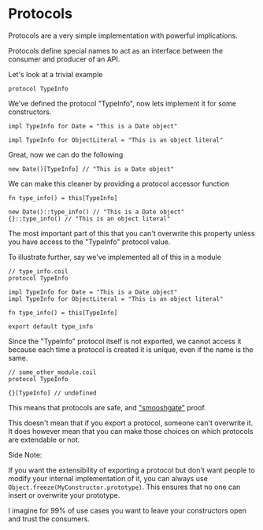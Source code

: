 # Protocols

Protocols are a very simple implementation with powerful implications.

Protocols define special names to act as an interface between the consumer and producer of an API.

Let's look at a trivial example

```
protocol TypeInfo
```

We've defined the protocol "TypeInfo", now lets implement it for some constructors.

```
impl TypeInfo for Date = "This is a Date object"

impl TypeInfo for ObjectLiteral = "This is an object literal"
```

Great, now we can do the following

```
new Date()[TypeInfo] // "This is a Date object"
```

We can make this cleaner by providing a protocol accessor function

```
fn type_info() = this[TypeInfo]

new Date()::type_info() // "This is a Date object"
{}::type_info() // "This is an object literal"
```

The most important part of this that you can't overwrite this property unless you have access to the "TypeInfo" protocol value.

To illustrate further, say we've implemented all of this in a module

```
// type_info.coil
protocol TypeInfo

impl TypeInfo for Date = "This is a Date object"
impl TypeInfo for ObjectLiteral = "This is an object literal"

fn type_info() = this[TypeInfo]

export default type_info
```

Since the "TypeInfo" protocol itself is not exported, we cannot access it because each time a protocol is created it is unique, even if the name is the same.

```
// some_other_module.coil
protocol TypeInfo

{}[TypeInfo] // undefined
```

This means that protocols are safe, and ["smooshgate"](https://developer.chrome.com/blog/smooshgate/) proof.

This doesn't mean that if you export a protocol, someone can't overwrite it. It does however mean that you can make those choices on which protocols are extendable or not.

Side Note:

If you want the extensibility of exporting a protocol but don't want people to modify your internal implementation of it, you can always use `Object.freeze(MyConstructor.prototype)`. This ensures that no one can insert or overwrite your prototype.

I imagine for 99% of use cases you want to leave your constructors open and trust the consumers.
